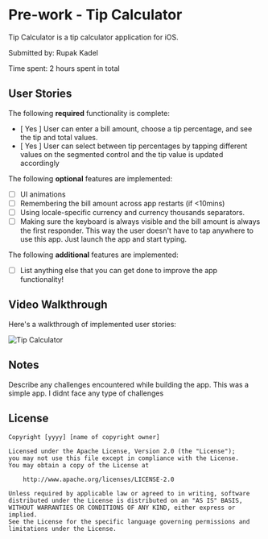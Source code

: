 # Pre-work - Tip Calculator

Tip Calculator is a tip calculator application for iOS.

Submitted by: Rupak Kadel

Time spent: 2 hours spent in total

## User Stories

The following **required** functionality is complete:

* [ Yes ] User can enter a bill amount, choose a tip percentage, and see the tip and total values.
* [ Yes ] User can select between tip percentages by tapping different values on the segmented control and the tip value is updated accordingly

The following **optional** features are implemented:

* [ ] UI animations
* [ ] Remembering the bill amount across app restarts (if <10mins)
* [ ] Using locale-specific currency and currency thousands separators.
* [ ] Making sure the keyboard is always visible and the bill amount is always the first responder. This way the user doesn't have to tap anywhere to use this app. Just launch the app and start typing.

The following **additional** features are implemented:

- [ ] List anything else that you can get done to improve the app functionality!

## Video Walkthrough

Here's a walkthrough of implemented user stories:

![Tip Calculator](https://user-images.githubusercontent.com/51890171/126051711-286ae415-839b-464a-8434-4243d2449998.gif)

## Notes

Describe any challenges encountered while building the app.
This was a simple app. I didnt face any type of challenges

## License

    Copyright [yyyy] [name of copyright owner]

    Licensed under the Apache License, Version 2.0 (the "License");
    you may not use this file except in compliance with the License.
    You may obtain a copy of the License at

        http://www.apache.org/licenses/LICENSE-2.0

    Unless required by applicable law or agreed to in writing, software
    distributed under the License is distributed on an "AS IS" BASIS,
    WITHOUT WARRANTIES OR CONDITIONS OF ANY KIND, either express or implied.
    See the License for the specific language governing permissions and
    limitations under the License.

